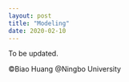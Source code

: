 ```yaml
---
layout: post
title: "Modeling"
date: 2020-02-10
---
```


To be updated.

©Biao Huang @Ningbo University
